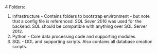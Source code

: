 4 Folders:
1. Infrastructure - Contains folders to bootstrap environment - but note that a config file is referenced.  SQL Sever 2016 was
used for the backend.  SQL should be compatible with anything over SQL Server 2012.
2. Python - Core data processing code and supporting modules.
3. SQL - DDL and supporting scripts.  Also contains all database creation scripts.
